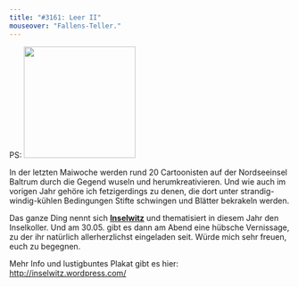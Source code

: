 ```yaml
---
title: "#3161: Leer II"
mouseover: "Fallens-Teller."
---
```


PS:
<a href="http://inselwitz.wordpress.com/"><img src="http://inselwitz.files.wordpress.com/2014/05/inselkoller-plakat-fb.jpg?w=640&h=920" width="200"> </a>

In der letzten Maiwoche werden rund 20 Cartoonisten auf der Nordseeinsel Baltrum durch die Gegend wuseln und herumkreativieren. Und wie auch im vorigen Jahr gehöre ich fetzigerdings zu denen, die dort unter strandig-windig-kühlen Bedingungen Stifte schwingen und Blätter bekrakeln werden. 


Das ganze Ding nennt sich <a href="http://inselwitz.wordpress.com/"><strong>Inselwitz</strong></a> und thematisiert in diesem Jahr den Inselkoller.
Und am 30.05. gibt es dann am Abend eine hübsche Vernissage, zu der ihr natürlich allerherzlichst eingeladen seit. Würde mich sehr freuen, euch zu begegnen.

Mehr Info und lustigbuntes Plakat gibt es hier: 
<a href="http://inselwitz.wordpress.com/">http://inselwitz.wordpress.com/</a>
